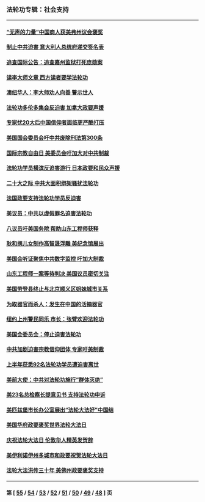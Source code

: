 ### 法轮功专辑：社会支持
---
#### [“无声的力量”中国商人获美弗州议会褒奖](../../pages/nf4386/n13941208.md?03080430) 
#### [制止中共迫害 意大利人总统府递交签名表](../../pages/nf4386/n13933726.md?03080430) 
#### [追查国际公告：追查嘉州监狱打死庞勋案](../../pages/nf4386/n13933461.md?03080430) 
#### [读李大师文章 西方读者要学法轮功](../../pages/nf4386/n13925142.md?03080430) 
#### [澳纽华人：李大师劝人向善 警示世人](../../pages/nf4386/n13924146.md?03080430) 
#### [法轮功多伦多集会反迫害 加拿大政要声援](../../pages/nf4386/n13881303.md?03080430) 
#### [专家忧20大后中国信仰者面临更严酷打压](../../pages/nf4386/n13874993.md?03080430) 
#### [美国国会委员会吁中共废除刑法第300条](../../pages/nf4386/n13868121.md?03080430) 
#### [国际宗教自由日 美委员会吁加大对中共制裁](../../pages/nf4386/n13855021.md?03080430) 
#### [法轮功学员横滨反迫害游行 日本政要和民众声援](../../pages/nf4386/n13847132.md?03080430) 
#### [二十大之际 中共大面积绑架骚扰法轮功](../../pages/nf4386/n13846381.md?03080430) 
#### [法国政要支持法轮功学员反迫害](../../pages/nf4386/n13841970.md?03080430) 
#### [美议员：中共以虚假罪名迫害法轮功](../../pages/nf4386/n13841083.md?03080430) 
#### [八议员吁美国务院 帮助山东工程师获释](../../pages/nf4386/n13836379.md?03080430) 
#### [耿和携儿女制作高智晟浮雕 美纪念馆展出](../../pages/nf4386/n13829624.md?03080430) 
#### [美国会听证聚焦中共数字监控 吁加大制裁](../../pages/nf4386/n13825083.md?03080430) 
#### [山东工程师一案等待判决 美国议员密切关注](../../pages/nf4386/n13815065.md?03080430) 
#### [美国劳登县终止与北京顺义区姐妹城市关系](../../pages/nf4386/n13811030.md?03080430) 
#### [为取器官而杀人：发生在中国的活摘器官](../../pages/nf4386/n13794731.md?03080430) 
#### [纽约上州警民同乐 市长：张臂欢迎法轮功](../../pages/nf4386/n13794375.md?03080430) 
#### [美国会委员会：停止迫害法轮功](../../pages/nf4386/n13788164.md?03080430) 
#### [中共加剧迫害宗教信仰团体 专家吁美制裁](../../pages/nf4386/n13780252.md?03080430) 
#### [上半年获悉92名法轮功学员遭迫害离世](../../pages/nf4386/n13772701.md?03080430) 
#### [美前大使：中共对法轮功施行“群体灭绝”](../../pages/nf4386/n13771705.md?03080430) 
#### [美23名总检察长提意见书 支持法轮功申诉](../../pages/nf4386/n13766596.md?03080430) 
#### [美匹兹堡市长办公室展出“法轮大法好”中国结](../../pages/nf4386/n13749721.md?03080430) 
#### [美国华府政要褒奖世界法轮大法日](../../pages/nf4386/n13743770.md?03080430) 
#### [庆祝法轮大法日 伦敦华人精英发贺辞](../../pages/nf4386/n13741593.md?03080430) 
#### [美伊利诺伊州多城市和政要祝贺法轮大法日](../../pages/nf4386/n13737149.md?03080430) 
#### [法轮大法洪传三十年 美佛州政要褒奖支持](../../pages/nf4386/n13737103.md?03080430) 

---
#### 第 [ [55](./55.md?03080430) / [54](./54.md?03080430) / [53](./53.md?03080430) / [52](./52.md?03080430) / [51](./51.md?03080430) / [50](./50.md?03080430) / [49](./49.md?03080430) / [48](./48.md?03080430) ] 页
